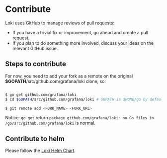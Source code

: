 # Contribute

Loki uses GitHub to manage reviews of pull requests:

- If you have a trivial fix or improvement, go ahead and create a pull request.
- If you plan to do something more involved, discuss your ideas on the relevant GitHub issue.

## Steps to contribute

For now, you need to add your fork as a remote on the original **\$GOPATH**/src/github.com/grafana/loki clone, so:

```bash

$ go get github.com/grafana/loki
$ cd $GOPATH/src/github.com/grafana/loki # GOPATH is $HOME/go by default.

$ git remote add <FORK_NAME> <FORK_URL>
```

Notice: `go get` return `package github.com/grafana/loki: no Go files in /go/src/github.com/grafana/loki` is normal.

## Contribute to helm

Please follow the [Loki Helm Chart](./production/helm/README.md).
